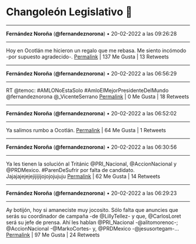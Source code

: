 # Changoleón Legislativo 🙈
*****
**Fernández Noroña** (**@fernandeznorona**) • 20-02-2022 a las 09:26:28
*****
Hoy en Ocotlán me hicieron un regalo que me rebasa. Me siento incómodo -por supuesto agradecido-.
[Permalink](https://twitter.com/fernandeznorona/status/1495449788401209355) | 137 Me Gusta | 13 Retweets
*****
**Fernández Noroña** (**@fernandeznorona**) • 20-02-2022 a las 06:56:29
*****
RT @temoc: #AMLONoEstaSolo #AmloElMejorPresidenteDelMundo @fernandeznorona @_VicenteSerrano
[Permalink](https://twitter.com/fernandeznorona/status/1495412043029090314) | 0 Me Gusta | 18 Retweets
*****
**Fernández Noroña** (**@fernandeznorona**) • 20-02-2022 a las 06:52:02
*****
Ya salimos rumbo a Ocotlán.
[Permalink](https://twitter.com/fernandeznorona/status/1495410925171625986) | 64 Me Gusta | 1 Retweets
*****
**Fernández Noroña** (**@fernandeznorona**) • 20-02-2022 a las 06:30:56
*****
Ya les tienen la solución al Tritánic @PRI_Nacional, @AccionNacional y @PRDMexico. #ParenDeSufrir por falta de candidato. Jajajajejejejijijijojojojujuju
[Permalink](https://twitter.com/fernandeznorona/status/1495405613114929156) | 62 Me Gusta | 14 Retweets
*****
**Fernández Noroña** (**@fernandeznorona**) • 20-02-2022 a las 06:29:23
*****
Ay botijón, hoy si amaneciste muy jocosito. Sólo falta que anuncies que serás su coordinador de campaña -de @LillyTellez- y que, @CarlosLoret será su jefe de prensa. Ahí les hablan @PRI_Nacional -@alitomorenoc-; @AccionNacional -@MarkoCortes- y, @PRDMexico -@jesusortegam-…
[Permalink](https://twitter.com/fernandeznorona/status/1495405226618150917) | 97 Me Gusta | 24 Retweets